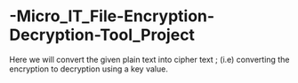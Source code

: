 # -Micro_IT_File-Encryption-Decryption-Tool_Project
Here we will convert the given plain text into cipher text ; (i.e) converting the encryption to decryption using a key value.
